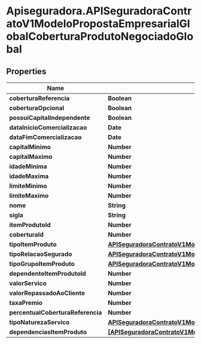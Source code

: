 # Apiseguradora.APISeguradoraContratoV1ModeloPropostaEmpresarialGlobalCoberturaProdutoNegociadoGlobal

## Properties
Name | Type | Description | Notes
------------ | ------------- | ------------- | -------------
**coberturaReferencia** | **Boolean** |  | [optional] 
**coberturaOpcional** | **Boolean** |  | [optional] 
**possuiCapitalIndependente** | **Boolean** |  | [optional] 
**dataInicioComercializacao** | **Date** |  | [optional] 
**dataFimComercializacao** | **Date** |  | [optional] 
**capitalMinimo** | **Number** |  | [optional] 
**capitalMaximo** | **Number** |  | [optional] 
**idadeMinima** | **Number** |  | [optional] 
**idadeMaxima** | **Number** |  | [optional] 
**limiteMinimo** | **Number** |  | [optional] 
**limiteMaximo** | **Number** |  | [optional] 
**nome** | **String** |  | [optional] 
**sigla** | **String** |  | [optional] 
**itemProdutoId** | **Number** |  | [optional] 
**coberturaId** | **Number** |  | [optional] 
**tipoItemProduto** | [**APISeguradoraContratoV1ModeloPropostaEmpresarialTipo**](APISeguradoraContratoV1ModeloPropostaEmpresarialTipo.md) |  | [optional] 
**tipoRelacaoSegurado** | [**APISeguradoraContratoV1ModeloPropostaEmpresarialTipo**](APISeguradoraContratoV1ModeloPropostaEmpresarialTipo.md) |  | [optional] 
**tipoGrupoItemProduto** | [**APISeguradoraContratoV1ModeloPropostaEmpresarialTipo**](APISeguradoraContratoV1ModeloPropostaEmpresarialTipo.md) |  | [optional] 
**dependenteItemProdutoId** | **Number** |  | [optional] 
**valorServico** | **Number** |  | [optional] 
**valorRepassadoAoCliente** | **Number** |  | [optional] 
**taxaPremio** | **Number** |  | [optional] 
**percentualCoberturaReferencia** | **Number** |  | [optional] 
**tipoNaturezaServico** | [**APISeguradoraContratoV1ModeloPropostaEmpresarialTipo**](APISeguradoraContratoV1ModeloPropostaEmpresarialTipo.md) |  | [optional] 
**dependenciasItemProduto** | [**[APISeguradoraContratoV1ModeloPropostaEmpresarialGlobalDependenciaItemProduto]**](APISeguradoraContratoV1ModeloPropostaEmpresarialGlobalDependenciaItemProduto.md) |  | [optional] 


